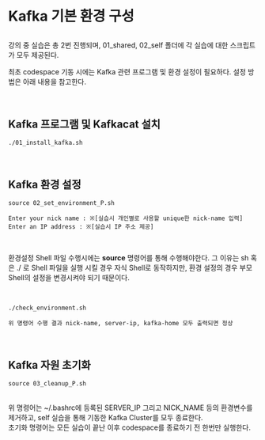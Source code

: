 # Kafka 기본 환경 구성

##

강의 중 실습은 총 2번 진행되며, 01_shared, 02_self 폴더에 각 실습에 대한 스크립트가 모두 제공된다.


최초 codespace 기동 시에는 Kafka 관련 프로그램 및 환경 설정이 필요하다.
설정 방법은 아래 내용을 참고한다.


<br>


## Kafka 프로그램 및 Kafkacat 설치

```
./01_install_kafka.sh
```

<br>

## Kafka 환경 설정

```
source 02_set_environment_P.sh

Enter your nick name : ※[실습시 개인별로 사용할 unique한 nick-name 입력]
Enter an IP address : ※[실습시 IP 주소 제공]

```
<br>

환경설정 Shell 파일 수행시에는 **source** 명령어를 통해 수행해야한다.
그 이유는 sh 혹은 ./ 로 Shell 파일을 실행 시킬 경우 자식 Shell로 동작하지만, 환경 설정의 경우 부모 Shell의 설정을 변경시켜야 되기 때문이다.

<br>

```
./check_environment.sh

위 명령어 수행 결과 nick-name, server-ip, kafka-home 모두 출력되면 정상
```

<br>

## Kafka 자원 초기화

```
source 03_cleanup_P.sh
```

<br>
위 명령어는 ~/.bashrc에 등록된 SERVER_IP 그리고 NICK_NAME 등의 환경변수를 제거하고, self 실습을 통해 기동한 Kafka Cluster를 모두 종료한다.

<br>
초기화 명령어는 모든 실습이 끝난 이후 codespace를 종료하기 전 한번만 실행한다.